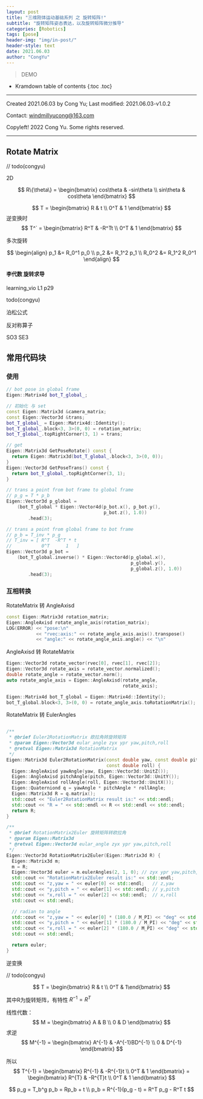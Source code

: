 ```yaml
---
layout: post
title: "三维刚体运动基础系列 之 旋转矩阵!"
subtitle: "旋转矩阵姿态表达，以及旋转矩阵微分推导"
categories: [Robotics]
tags: [pose]
header-img: "img/in-post/"
header-style: text
date: 2021.06.03
author: "CongYu"
---
```



>  DEMO

* Kramdown table of contents
{:toc .toc}

----

Created  2021.06.03 by Cong Yu; Last modified:  2021.06.03-v1.0.2

Contact: [windmillyucong@163.com](mailto:windmillyucong@163.com)

Copyleft! 2022 Cong Yu. Some rights reserved.

----


## Rotate Matrix

// todo(congyu)


2D 

$$
R\{\theta\} =
\begin{bmatrix}
cos\theta & -sin\theta \\
sin\theta & cos\theta
\end{bmatrix}
$$

$$
T = \begin{bmatrix}
R & t \\
0^T & 1
\end{bmatrix}
$$
逆变换时
$$
T^` = \begin{bmatrix}
R^T & -R^Tt \\
0^T & 1
\end{bmatrix}
$$

多次旋转

$$
\begin{align}
p_1 &= R_0^1 p_0 \\
p_2 &= R_1^2 p_1 \\
R_0^2 &= R_1^2 R_0^1
\end{align}
$$


#### 李代数 旋转求导

learning_vio L1 p29

todo(congyu)

泊松公式

反对称算子

SO3 SE3

## 常用代码块

### 使用

```c++
// bot pose in global frame
Eigen::Matrix4d bot_T_global_; 

// 初始化 与 set
const Eigen::Matrix3d &camera_matrix;
const Eigen::Vector3d &trans;
bot_T_global_ = Eigen::Matrix4d::Identity();  
bot_T_global_.block<3, 3>(0, 0) = rotation_matrix;  
bot_T_global_.topRightCorner(3, 1) = trans;

// get
Eigen::Matrix3d GetPoseRotate() const {
  return Eigen::Matrix3d(bot_T_global_.block<3, 3>(0, 0));  
}  
Eigen::Vector3d GetPoseTrans() const {
  return bot_T_global_.topRightCorner(3, 1);  
}

// trans a point from bot frame to global frame
// p_g = T * p_b  
Eigen::Vector3d p_global =  
    (bot_T_global * Eigen::Vector4d(p_bot.x(), p_bot.y(),  
                                    p_bot.z(), 1.0))  
        .head(3);

// trans a point from global frame to bot frame
// p_b = T_inv * p_g  
// T_inv = [ R^T  -R^T * t  
//           0^T      1   ]  
Eigen::Vector3d p_bot =  
    (bot_T_global.inverse() * Eigen::Vector4d(p_global.x(),  
                                              p_global.y(),  
                                              p_global.z(), 1.0))  
        .head(3);

```

### 互相转换

RotateMatrix 转 AngleAxisd

```c++
const Eigen::Matrix3d rotation_matrix;
Eigen::AngleAxisd rotate_angle_axis(rotation_matrix);
LOG(ERROR) << "pose:\n"  
           << "rvec:axis:" << rotate_angle_axis.axis().transpose() 
           << "angle:" << rotate_angle_axis.angle() << "\n"
```

AngleAxisd 转 RotateMatrix 

```c++  
Eigen::Vector3d rotate_vector(rvec[0], rvec[1], rvec[2]);
Eigen::Vector3d rotate_axis = rotate_vector.normalized();  
double rotate_angle = rotate_vector.norm();
auto rotate_angle_axis = Eigen::AngleAxisd(rotate_angle, 
										   rotate_axis);  

Eigen::Matrix4d bot_T_global = Eigen::Matrix4d::Identity();  
bot_T_global.block<3, 3>(0, 0) = rotate_angle_axis.toRotationMatrix();
```

RotateMatrix 转 EulerAngles

```c++

/**
 * @brief Euler2RotationMatrix 欧拉角转旋转矩阵
 * @param Eigen::Vector3d eular_angle zyx ypr yaw,pitch,roll
 * @retval Eigen::Matrix3d RotationMatrix
 */
Eigen::Matrix3d Euler2RotationMatrix(const double yaw, const double pitch,
                                     const double roll) {
  Eigen::AngleAxisd yawAngle(yaw, Eigen::Vector3d::UnitZ());
  Eigen::AngleAxisd pitchAngle(pitch, Eigen::Vector3d::UnitY());
  Eigen::AngleAxisd rollAngle(roll, Eigen::Vector3d::UnitX());
  Eigen::Quaterniond q = yawAngle * pitchAngle * rollAngle;
  Eigen::Matrix3d R = q.matrix();
  std::cout << "Euler2RotationMatrix result is:" << std::endl;
  std::cout << "R = " << std::endl << R << std::endl << std::endl;
  return R;
}

/**
 * @brief RotationMatrix2Euler 旋转矩阵转欧拉角
 * @param Eigen::Matrix3d
 * @retval Eigen::Vector3d eular_angle zyx ypr yaw,pitch,roll
 */
Eigen::Vector3d RotationMatrix2Euler(Eigen::Matrix3d R) {
  Eigen::Matrix3d m;
  m = R;
  Eigen::Vector3d euler = m.eulerAngles(2, 1, 0); // zyx ypr yaw,pitch,roll
  std::cout << "RotationMatrix2Euler result is:" << std::endl;
  std::cout << "z,yaw = " << euler[0] << std::endl;   // z,yaw
  std::cout << "y,pitch = " << euler[1] << std::endl; // y,pitch
  std::cout << "x,roll = " << euler[2] << std::endl;  // x,roll
  std::cout << std::endl;

  // radian to angle
  std::cout << "z,yaw = " << euler[0] * (180.0 / M_PI) << "deg" << std::endl;
  std::cout << "y,pitch = " << euler[1] * (180.0 / M_PI) << "deg" << std::endl;
  std::cout << "x,roll = " << euler[2] * (180.0 / M_PI) << "deg" << std::endl;
  std::cout << std::endl;

  return euler;
}

```


逆变换

// todo(congyu)

$$
T = \begin{bmatrix} R & t \\ 0^T & 1\end{bmatrix}
$$

其中R为旋转矩阵，有特性 $R^{-1} = R^T$



线性代数：
$$
M = \begin{bmatrix} A & B \\ 0 & D \end{bmatrix}
$$
求逆
$$
M^{-1} = \begin{bmatrix} A^{-1} & -A^{-1}BD^{-1} \\ 0 & D^{-1} \end{bmatrix}
$$


所以
$$
T^{-1} = \begin{bmatrix} R^{-1} & -R^{-1}t \\ 0^T & 1 \end{bmatrix} = \begin{bmatrix} R^{T} & -R^{T}t \\ 0^T & 1 \end{bmatrix}
$$

$$
p_g = T_b^g p_b = Rp_b + t \\
p_b = R^{-1}(p_g - t) = R^T p_g - R^T t
$$



